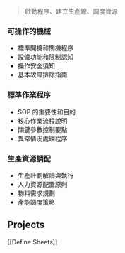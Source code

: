 

>啟動程序、建立生產線、調度資源


### 可操作的機械
- 標準開機和關機程序
- 設備功能和限制認知
- 操作安全須知
- 基本故障排除指南

### 標準作業程序
- SOP 的重要性和目的
- 核心作業流程說明
- 關鍵參數控制要點
- 異常情況處理程序

### 生產資源調配
- 生產計劃解讀與執行
- 人力資源配置原則
- 物料需求規劃
- 產能調度策略


## Projects
[[Define Sheets]]